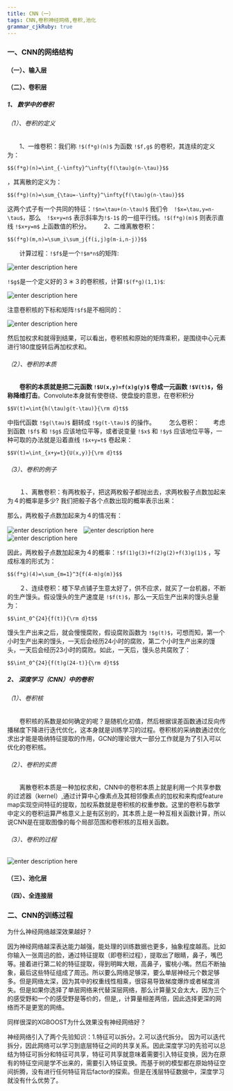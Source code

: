 ```yaml
---
title: CNN（一） 
tags: CNN,卷积神经网络,卷积,池化
grammar_cjkRuby: true
---
```


### 一、CNN的网络结构

#### （一）、输入层

#### （二）、卷积层

##### 1、 数学中的卷积
###### （1）、卷积的定义
　　1、一维卷积：我们称 `!$(f*g)(n)$` 为函数 `!$f,g$` 的卷积，其连续的定义为：
```mathjax!
$$(f*g)(n)=\int_{-\infty}^\infty{f(\tau)g(n-\tau)}$$
```
，其离散的定义为：
```mathjax!
$$(f*g)(n)=\sum_{\tau=-\infty}^\infty{f(\tau)g(n-\tau)}$$
```
这两个式子有一个共同的特征：`!$n=\tau+(n-\tau)$`
我们令　`!$x=\tau,y=n-\tau$`，那么　`!$x+y=n$` 表示斜率为`!$-1$` 的一组平行线。`!$(f*g)(m)$` 则表示直线 `!$x+y=m$` 上函数值的积分。
　　2、二维离散卷积：
```mathjax!
$$(f*g)(m,n)=\sum_i\sum_j{f(i,j)g(m-i,n-j)}$$
```
　　计算过程：`!$f$`是一个`!$m*n$`的矩阵:
  
![enter description here](./images/3_1.jpg)

  `!$g$`是一个定义好的３＊３的卷积核，计算`!$(f*g)(1,1)$`:
  
![enter description here](./images/2_1.jpg)

  注意卷积核的下标和矩阵`!$f$`是不相同的：
  
![enter description here](./images/1_1.jpg)

  然后加权求和就得到结果，可以看出，卷积核和原始的矩阵乘积，是围绕中心元素进行180度旋转后再加权求和。
	   
###### （2）、卷积的本质
　　**卷积的本质就是把二元函数 `!$U(x,y)=f(x)g(y)$` 卷成一元函数 `!$V(t)$`，俗称降维打击**。Convolute本身就有使卷绕、使盘旋的意思，在卷积积分
  ```mathjax!
  $$V(t)=\int{h(\tau)g(t-\tau)}{\rm d}t$$
  ```
中指代函数 `!$g(\tau)$` 翻转成 `!$g(t-\tau)$` 的操作。
　　怎么卷积：
　　考虑到函数 `!$f$` 和 `!$g$` 应该地位平等，或者说变量 `!$x$` 和 `!$y$` 应该地位平等，一种可取的办法就是沿着直线 `!$x+y=t$` 卷起来：
  ```mathjax!
  $$V(t)=\int_{x+y=t}{U(x,y)}{\rm d}t$$
  ```
###### （3）、卷积的例子
　　１、离散卷积：有两枚骰子，把这两枚骰子都抛出去，求两枚骰子点数加起来为４的概率是多少?
我们把骰子各个点数出现的概率表示出来：



那么，两枚骰子点数加起来为４的情况有：
  
![enter description here](./images/2.jpg)　![enter description here](./images/3.jpg)　![enter description here](./images/4.jpg)
 
  因此，两枚骰子点数加起来为４的概率：`!$f(1)g(3)+f(2)g(2)+f(3)g(1)$` ，写成标准的形式为：
  ```mathjax!
  $$(f*g)(4)=\sum_{m=1}^3{f(4-m)g(m)}$$
  ```
　　２、连续卷积：楼下早点铺子生意太好了，供不应求，就买了一台机器，不断的生产馒头。假设馒头的生产速度是 `!$f(t)$`，那么一天后生产出来的馒头总量为：
  ```mathjax!
  $$\int_0^{24}{f(t)}{\rm d}t$$
  ```
  馒头生产出来之后，就会慢慢腐败，假设腐败函数为 `!$g(t)$`，可想而知，第一个小时生产出来的馒头，一天后会经历24小时的腐败，第二个小时生产出来的馒头，一天后会经历23小时的腐败。如此，一天后，馒头总共腐败了：
  ```mathjax!
  $$\int_0^{24}{f(t)g(24-t)}{\rm d}t$$
  ```
##### 2、 深度学习（CNN）中的卷积
###### （1）、卷积核
　　卷积核的系数是如何确定的呢？是随机化初值，然后根据误差函数通过反向传播梯度下降进行迭代优化，这本身就是训练学习的过程。卷积核的采纳数通过优化求出才能是吸纳特征提取的作用，GCN的理论很大一部分工作就是为了引入可以优化的卷积核。
###### （2）、卷积的实质
　　离散卷积本质是一种加权求和，CNN中的卷积本质上就是利用一个共享参数的过滤器（kernel）,通过计算中心像素点及其相邻像素点的加权和来构成feature map实现空间特征的提取，加权系数就是卷积核的权重参数。这里的卷积与数学中定义的卷积运算严格意义上是有区别的，其本质上是一种互相关函数计算，所以说CNN是在提取图像的每个局部范围和卷积核的互相关函数。
###### （3）、卷积的过程

![enter description here](./images/４.gif)

#### （三）、池化层

#### （四）、全连接层



### 二、CNN的训练过程

为什么神经网络越深效果越好？

因为神经网络越深表达能力越强，能处理的训练数据也更多，抽象程度越高。比如你输入一张周迅的脸，通过特征提取（即卷积过程），提取出了眼睛，鼻子，嘴巴等。接着进行第二轮的特征提取，得到明眸大眼，高鼻子，蜜桃小嘴。然后不断抽象，最后这些特征组成了周迅。所以要么网络足够深，要么单层神经元个数足够多。但是网络太深，因为其中的权重线性相乘，很容易导致梯度爆炸或者梯度消失。但是如果你选择了单层网络来代替深层网络，那么计算量又会太大，因为三个的感受野和一个的感受野是等价的，但是,，计算量相差两倍，因此选择更深的网络而不是更宽的网络。

同样很深的XGBOOST为什么效果没有神经网络好？

神经网络引入了两个先验知识：1.特征可以拆分。2.可以迭代拆分。
因为可以迭代拆分，因此网络可以学习到底层特征之间的共享关系。因此深度学习的先验可以总结为特征可拆分和特征可共享，特征可共享就意味着需要引入特征变换，因为在原有的特征空间是学不出来的，需要引入特征变换。而基于树的模型都在原始特征空间折腾，没有进行任何特征背后factor的探索。但是在浅层特征数据中，深度学习就没有什么优势了。